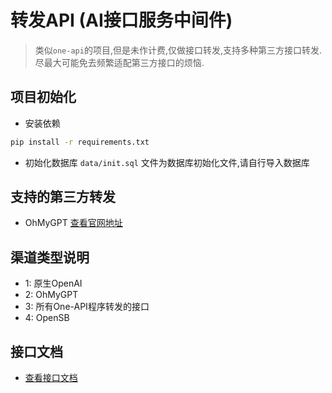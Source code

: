 # 转发API (AI接口服务中间件)
> 类似`one-api`的项目,但是未作计费,仅做接口转发,支持多种第三方接口转发. 尽最大可能免去频繁适配第三方接口的烦恼.

## 项目初始化

- 安装依赖
```bash
pip install -r requirements.txt
```

- 初始化数据库
`data/init.sql` 文件为数据库初始化文件,请自行导入数据库

## 支持的第三方转发
- OhMyGPT [查看官网地址](https://www.ohmygpt.com/)

## 渠道类型说明
- 1: 原生OpenAI
- 2: OhMyGPT
- 3: 所有One-API程序转发的接口
- 4: OpenSB

## 接口文档
- [查看接口文档](https://apifox.com/apidoc/shared-2c467c83-554d-4a60-b640-edbcc877f383)